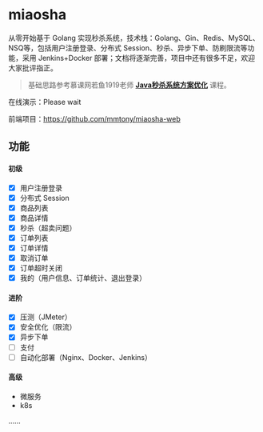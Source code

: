 # miaosha

从零开始基于 Golang 实现秒杀系统，技术栈：Golang、Gin、Redis、MySQL、NSQ等，包括用户注册登录、分布式 Session、秒杀、异步下单、防刷限流等功能，采用 Jenkins+Docker 部署；文档将逐渐完善，项目中还有很多不足，欢迎大家批评指正。

> 基础思路参考慕课网若鱼1919老师 **[Java秒杀系统方案优化](https://coding.imooc.com/class/168.html)** 课程。

在线演示：Please wait

前端项目：https://github.com/mmtony/miaosha-web

## 功能

#### 初级

- [x] 用户注册登录
- [x] 分布式 Session
- [x] 商品列表
- [x] 商品详情
- [x] 秒杀（超卖问题）
- [x] 订单列表
- [x] 订单详情
- [x] 取消订单
- [x] 订单超时关闭
- [x] 我的（用户信息、订单统计、退出登录）

#### 进阶

- [x] 压测（JMeter）
- [x] 安全优化（限流）
- [x] 异步下单
- [ ] 支付
- [ ] 自动化部署（Nginx、Docker、Jenkins）

#### 高级

- 微服务
- k8s

......

